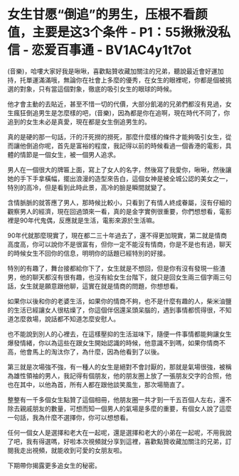 # 女生甘愿“倒追”的男生，压根不看颜值，主要是这3个条件 - P1：55揪揪没私信 - 恋爱百事通 - BV1AC4y1t7ot

(音樂)，哈嘍大家好我是啾啾，喜歡點贊收藏加關注的兄弟，聽說最近會好運加持，托單運滿滿哦，無論你在社會上多麼的優秀，在女生的眼裡呢，你都是個被挑選的對象，只有當這個對象，徹底的吸引女生的眼球的時候。

他才會主動的去貼近，甚至不惜一切的代價，大部分飢渴的兄弟們都沒有見過，女生瘋狂倒追男生是怎麼樣的吧，(音樂)，因為都是你在追啊，現在時代不同了，你追到的女生未必是真愛，現在都是女生倒追男生的。

真的是硬的那一句話，汗的汗死撈的撈死，那麼什麼樣的條件才能夠吸引女生，從而讓他倒追你呢，首先是富裕的程度，我記得以前的時候看過一個香港的電影，具體的情節是一個女生，被一個男人追求。

男人在一個很大的牌匾上面，寫上了女人的名字，然後寫了我愛你，啾啾，然後讓她的手下手拿橫幅，擺出浪漫的造型來告白，這個女神是被全城公認的美女之一，特別的高冷，但是看到此時此景，高冷的臉是瞬間就變了。

含情脈脈的就答應了男人，那時候比較小，只看到了有情人終成眷屬，沒有仔細的觀察男人的經濟，現在回過頭來一看，真的是金字實例很重要，你們想想看，電影裡是90年代鬼偶，反應就是生活，電影來源於生活嘛。

90年代就那麼現實了，現在都二三十年過去了，還不得更加現實，第二就是情商高度高，你可以說你不是很富有，但你一定不能沒有情商，你是不是也有過，聊天的時候女生不回你的信息，明明你的話題已經特別的好接。

特別的有趣了，舞台接都給你下了，女生就是不想回，但是你有沒有發現一些渣男，他的聊天都沒有很有趣，也沒有給女生台階下，就只是回女生兩三個字兩三句話，女生就是願意跟他聊，這實在就是情商的問題，你想想看。

如果你以後和你的老婆生活，如果你的情商不夠，也不是什麼有趣的人，柴米油鹽的生活已經讓女人很枯燥了，你這個伴侶還呆頭呆腦的，遇到事情都慌得很，不知道怎麼救場，說話都不知道怎麼安慰人。

也不能說到別人的心裡去，在這樣壓抑的生活滋味下，隨便一件事情都能夠讓女生爆發情緒，你以為這些在跟女生開始認識的時候，他意識不到嗎，如果你情商不高，他會馬上的淘汰你了，為什麼，因為他看到了以後。

第三就是次場強不強，有一種人的女生是絕對不會討厭的，那就是氣場很強，被稱為雄性領袖的男人，我記得有個朋友，他的朋友圈上放了一張朋友交字的合照，他也在其中，以他為首，所有人都在跟他談笑風生，那次場簡直了。

整整有一千多個女生點贊了這個相冊，他朋友圈一共才到一千五百個人左右，還不除去親戚朋友的數量，可想而知一個男人的氣場是多麼的重要，有個女人說了這麼一句話，我為什麼不選擇你，你可以想想看。

任何一個女人是選擇和老大在一起呢，還是選擇和老大的小弟在一起呢，不用我說了吧，我有得選嗎，好啦本次視頻就分享到這裡，喜歡點贊收藏加關注的兄弟，訂閱我走出視頻，就能收到可愛的女朋友啦。

下期帶你揭露更多追女生的秘密。